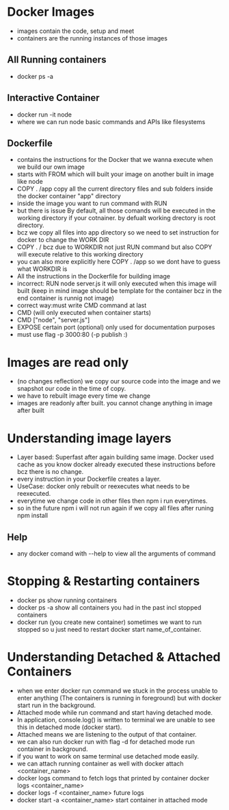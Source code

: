 # Docker Images
- images contain the code, setup and meet
- containers are the running instances of those images

## All Running containers
- docker ps -a
## Interactive Container
- docker run -it node 
- where we can run node basic commands and APIs like filesystems

## Dockerfile
- contains the instructions for the Docker that we wanna execute when we build our own image
- starts with FROM which will built your image on another built in image like node
- COPY . /app copy all the current directory files and sub folders inside the docker container "app" directory  
- inside the image you want to run command with RUN
- but there is issue By default, all those comands will be executed in the working directory if your cotnainer. by defualt working drectory is root directory.
- bcz we copy all files into app directory so we need to set instruction for docker to change the WORK DIR
- COPY . / bcz due to WORKDIR not just RUN command but also COPY will execute relative to this working directory
- you can also more explicitly here COPY . /app so we dont have to guess what WORKDIR is
- All the instructions in the Dockerfile for building image
- incorrect: RUN node server.js it will only executed when this image will built (keep in mind image should be template for the container bcz in the end container is runnig not image)
- correct way:must write CMD command at last
- CMD (will only executed when container starts)
- CMD ["node", "server.js"]
- EXPOSE certain port (optional) only used for documentation purposes
- must use flag -p 3000:80 (-p publish <localhost Port>:<internal docker container port>)
  
# Images are read only
- (no changes reflection) we copy our source code into the image and we snapshot our code in the time of copy.
- we have to rebuilt image every time we change
- images are readonly after built. you cannot change anything in image after built

# Understanding image layers
- Layer based: Superfast after again building same image. Docker used cache as you know docker already executed these instructions before bcz there is no change.
- every instruction in your Dockerfile creates a layer.
- UseCase: docker only rebuilt or reexecutes what needs to be reexecuted.
- everytime we change code in other files then npm i run everytimes.
- so in the future npm i will not run again if we copy all files after runing npm install
## Help
- any docker comand with --help to view all the arguments of command

# Stopping & Restarting containers
-  docker ps show running containers
-  docker ps -a show all containers you had in the past incl stopped containers
-  docker run (you create new container) sometimes we want to run stopped so u just  need to restart docker start name_of_container.

# Understanding Detached & Attached Containers
- when we enter docker run command we stuck in the process unable to enter anything (The containers is running in foreground) but with docker start run in the background.
- Attached mode while run command and start having detached mode.
- In application, console.log() is written to terminal we are unable to see this in detached mode (docker start).
- Attached means we are listening to the output of that container.
- we can also run docker run with flag -d for detached mode run container in background.
- if you want to work on same terminal use detached mode easily.
- we can attach running container as well with docker attach <container_name>
- docker logs command to fetch logs that printed by container 
 docker logs <container_name>
- docker logs -f <container_name> future logs
- docker start -a <container_name> start container in attached mode
